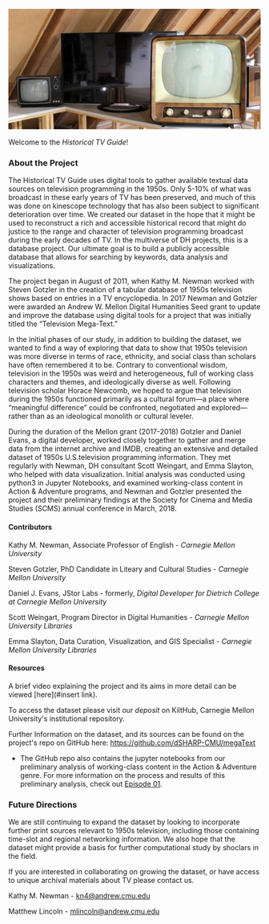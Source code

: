 ![tv_retro](/assets/img/tv_retro.jpg)

Welcome to the *Historical TV Guide*!

### About the Project

The Historical TV Guide uses digital tools to gather available textual data sources on television programming in the 1950s. Only 5-10% of what was broadcast in these early years of TV has been preserved, and much of this was done on kinescope technology that has also been subject to significant deterioration over time. We created our dataset in the hope that it might be used to reconstruct a rich and accessible historical record that might do justice to the range and character of television programming broadcast during the early decades of TV. In the multiverse of DH projects, this is a database project. Our ultimate goal is to build a publicly accessible database that allows for searching by keywords, data analysis and visualizations.

The project began in August of 2011, when Kathy M. Newman worked with Steven Gotzler in the creation of a tabular database of 1950s television shows based on entries in a TV encyclopedia. In 2017 Newman and Gotzler were awarded an Andrew W. Mellon Digital Humanities Seed grant to update and improve the database using digital tools for a project that was initially titled the “Television Mega-Text.”

In the initial phases of our study, in addition to building the dataset, we wanted to find a way of exploring that data to show that 1950s television was more diverse in terms of race, ethnicity, and social class than scholars have often remembered it to be. Contrary to conventional wisdom, television in the 1950s was weird and heterogeneous, full of working class characters and themes, and ideologically diverse as well. Following television scholar Horace Newcomb, we hoped to argue that television during the 1950s functioned primarily as a cultural forum—a place where “meaningful difference” could be confronted, negotiated and explored—rather than as an ideological monolith or cultural leveler.

During the duration of the Mellon grant (2017-2018) Gotzler and Daniel Evans, a digital developer, worked closely together to gather and merge data from the internet archive and IMDB, creating an extensive and detailed dataset of 1950s U.S.television programming information. They met regularly with Newman, DH consultant Scott Weingart, and Emma Slayton, who helped with data visualization. Initial analysis was conducted using python3 in Jupyter Notebooks, and examined working-class content in Action & Adventure programs, and Newman and Gotzler presented the project and their preliminary findings at the Society for Cinema and Media Studies (SCMS) annual conference in March, 2018. 

#### Contributors

Kathy M. Newman, Associate Professor of English - *Carnegie Mellon University*

Steven Gotzler, PhD Candidate in Liteary and Cultural Studies - *Carnegie Mellon University*

Daniel J. Evans, JStor Labs - formerly, *Digital Developer for Dietrich College at Carnegie Mellon University*

Scott Weingart, Program Director in Digital Humanities - *Carnegie Mellon University Libraries*

Emma Slayton, Data Curation, Visualization, and GIS Specialist - *Carnegie Mellon University Libraries*

#### Resources

A brief video explaining the project and its aims in more detail can be viewed [here](#insert link).

To access the dataset please visit our *deposit* on KiltHub, Carnegie Mellon University's institutional repository. 

Further Information on the dataset, and its sources can be found on the project's repo on GitHub here: https://github.com/dSHARP-CMU/megaText

* The GitHub repo also contains the jupyter notebooks from our preliminary analysis of working-class content in the Action & Adventure genre. For more information on the process and results of this preliminary analysis, check out [Episode 01](/Historical-TV-Guide/analysis).

### Future Directions

We are still continuing to expand the dataset by looking to incorporate further print sources relevant to 1950s television, including those containing time-slot and regional networking information. We also hope that the dataset might provide a basis for further computational study by shoclars in the field.

If you are interested in collaborating on growing the dataset, or have access to unique archival materials about TV please contact us. 

Kathy M. Newman - [kn4@andrew.cmu.edu](mailto:kn4@andrew.cmu.edu)

Matthew Lincoln - [mlincoln@andrew.cmu.edu](mailto:mlincoln@andrew.cmu.edu)



